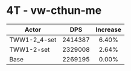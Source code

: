 # 4T - vw-cthun-me
| Actor | DPS | Increase |
|---|:---:|:---:|
|TWW1-2_4-set|2414387|6.40%|
|TWW1-2-set|2329008|2.64%|
|Base|2269195|0.00%|
